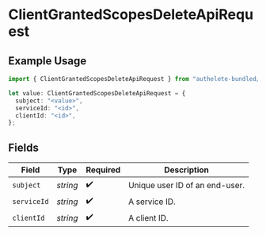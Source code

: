 # ClientGrantedScopesDeleteApiRequest

## Example Usage

```typescript
import { ClientGrantedScopesDeleteApiRequest } from "authelete-bundled/models/operations";

let value: ClientGrantedScopesDeleteApiRequest = {
  subject: "<value>",
  serviceId: "<id>",
  clientId: "<id>",
};
```

## Fields

| Field                           | Type                            | Required                        | Description                     |
| ------------------------------- | ------------------------------- | ------------------------------- | ------------------------------- |
| `subject`                       | *string*                        | :heavy_check_mark:              | Unique user ID of an end-user.<br/> |
| `serviceId`                     | *string*                        | :heavy_check_mark:              | A service ID.                   |
| `clientId`                      | *string*                        | :heavy_check_mark:              | A client ID.<br/>               |